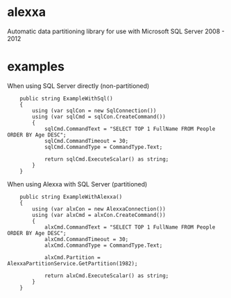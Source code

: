 alexxa
========

Automatic data partitioning library for use with Microsoft SQL Server 2008 - 2012

examples
==========
When using SQL Server directly (non-partitioned)

        public string ExampleWithSql()
        {
            using (var sqlCon = new SqlConnection())
            using (var sqlCmd = sqlCon.CreateCommand())
            {
                sqlCmd.CommandText = "SELECT TOP 1 FullName FROM People ORDER BY Age DESC";
                sqlCmd.CommandTimeout = 30;
                sqlCmd.CommandType = CommandType.Text;

                return sqlCmd.ExecuteScalar() as string;
            }
        }
When using Alexxa with SQL Server (partitioned)

        public string ExampleWithAlexxa()
        {
            using (var alxCon = new AlexxaConnection())
            using (var alxCmd = alxCon.CreateCommand())
            {
                alxCmd.CommandText = "SELECT TOP 1 FullName FROM People ORDER BY Age DESC";
                alxCmd.CommandTimeout = 30;
                alxCmd.CommandType = CommandType.Text;

                alxCmd.Partition = AlexxaPartitionService.GetPartition(1982);

                return alxCmd.ExecuteScalar() as string;
            }
        }

